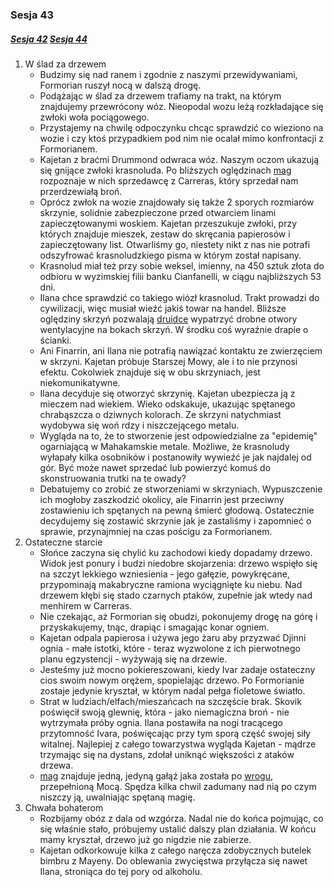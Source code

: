 ### Sesja 43
##### [Sesja 42](#sesja-42) [Sesja 44](#sesja-44)
1. W ślad za drzewem
    - Budzimy się nad ranem i zgodnie z naszymi przewidywaniami, Formorian ruszył nocą w dalszą drogę.
    - Podążając w ślad za drzewem trafiamy na trakt, na którym znajdujemy przewrócony wóz. Nieopodal wozu leżą rozkładające się zwłoki woła pociągowego. 
    - Przystajemy na chwilę odpoczynku chcąc sprawdzić co wieziono na wozie i czy ktoś przypadkiem pod nim nie ocalał mimo konfrontacji z Formorianem.
    - Kajetan z braćmi Drummond odwraca wóz. Naszym oczom ukazują się gnijące zwłoki krasnoluda. Po bliższych oględzinach [mag](Kajetan) rozpoznaje w nich sprzedawcę z Carreras, który sprzedał nam przerdzewiałą broń.
    - Oprócz zwłok na wozie znajdowały się także 2 sporych rozmiarów skrzynie, solidnie zabezpieczone przed otwarciem linami zapieczętowanymi woskiem. Kajetan przeszukuje zwłoki, przy których znajduje mieszek, zestaw do skręcania papierosów i zapieczętowany list. Otwarliśmy go, niestety nikt z nas nie potrafi odszyfrować krasnoludzkiego pisma w którym został napisany.
    - Krasnolud miał też przy sobie weksel, imienny, na 450 sztuk złota do odbioru w wyzimskiej filii banku Cianfanelli, w ciągu najbliższych 53 dni.
    - Ilana chce sprawdzić co takiego wiózł krasnolud. Trakt prowadzi do cywilizacji, więc musiał wieźć jakiś towar na handel. Bliższe oględziny skrzyń pozwalają [druidce](Ilana) wypatrzyć drobne otwory wentylacyjne na bokach skrzyń. W środku coś wyraźnie drapie o ścianki.
    - Ani Finarrin, ani Ilana nie potrafią nawiązać kontaktu ze zwierzęciem w skrzyni. Kajetan próbuje Starszej Mowy, ale i to nie przynosi efektu. Cokolwiek znajduje się w obu skrzyniach, jest niekomunikatywne.
    - Ilana decyduje się otworzyć skrzynię. Kajetan ubezpiecza ją z mieczem nad wiekiem. Wieko odskakuje, ukazując spętanego chrabąszcza o dziwnych kolorach. Ze skrzyni natychmiast wydobywa się woń rdzy i niszczejącego metalu.
    - Wygląda na to, że to stworzenie jest odpowiedzialne za "epidemię" ogarniającą w Mahakamskie metale. Możliwe, że krasnoludy wyłapały kilka osobników i postanowiły wywieźć je jak najdalej od gór. Być może nawet sprzedać lub powierzyć komuś do skonstruowania trutki na te owady?
    - Debatujemy co zrobić ze stworzeniami w skrzyniach. Wypuszczenie ich mogłoby zaszkodzić okolicy, ale Finarrin jest przeciwny zostawieniu ich spętanych na pewną śmierć głodową. Ostatecznie decydujemy się zostawić skrzynie jak je zastaliśmy i zapomnieć o sprawie, przynajmniej na czas pościgu za Formorianem.
2. Ostateczne starcie
    - Słońce zaczyna się chylić ku zachodowi kiedy dopadamy drzewo. Widok jest ponury i budzi niedobre skojarzenia: drzewo wspięło się na szczyt lekkiego wzniesienia - jego gałęzie, powykręcane, przypominają makabryczne ramiona wyciągnięte ku niebu. Nad drzewem kłębi się stado czarnych ptaków, zupełnie jak wtedy nad menhirem w Carreras.
    - Nie czekając, aż Formorian się obudzi, pokonujemy drogę na górę i przyskakujemy, tnąc, drapiąc i smagając konar ogniem.
    - Kajetan odpala papierosa i używa jego żaru aby przyzwać Djinni ognia - małe istotki, które - teraz wyzwolone z ich pierwotnego planu egzystencji - wyżywają się na drzewie.
    - Jesteśmy już mocno pokiereszowani, kiedy Ivar zadaje ostateczny cios swoim nowym orężem, spopielając drzewo. Po Formorianie zostaje jedynie kryształ, w którym nadal pełga fioletowe światło.
    - Strat w ludziach/elfach/mieszańcach na szczęście brak. Skovik poświęcił swoją glewnię, która - jako niemagiczna broń - nie wytrzymała próby ognia. Ilana postawiła na nogi tracącego przytomność Ivara, poświęcając przy tym sporą część swojej siły witalnej. Najlepiej z całego towarzystwa wygląda Kajetan - mądrze trzymając się na dystans, zdołał uniknąć większości z ataków drzewa.
    - [mag](Kajetan) znajduje jedną, jedyną gałąź jaka została po [wrogu](Formorian), przepełnioną Mocą. Spędza kilka chwil zadumany nad nią po czym niszczy ją, uwalniając spętaną magię.
3. Chwała bohaterom
    - Rozbijamy obóz z dala od wzgórza. Nadal nie do końca pojmując, co się właśnie stało, próbujemy ustalić dalszy plan działania. W końcu mamy kryształ, drzewo już go nigdzie nie zabierze.
    - Kajetan odkorkowuje kilka z całego naręcza zdobycznych butelek bimbru z Mayeny. Do oblewania zwycięstwa przyłącza się nawet Ilana, stroniąca do tej pory od alkoholu.